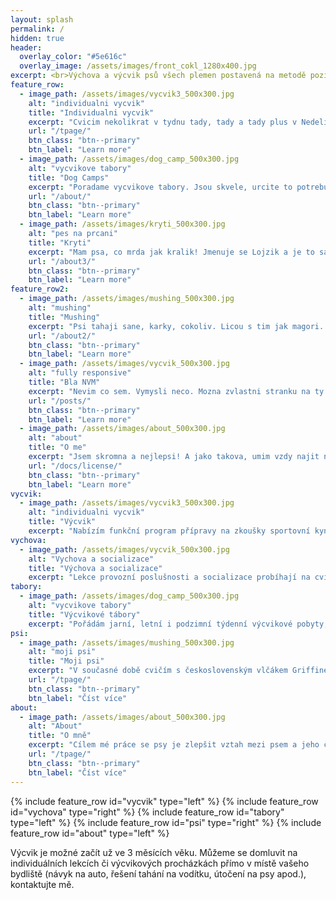 ```yaml
---
layout: splash
permalink: /
hidden: true
header:
  overlay_color: "#5e616c"
  overlay_image: /assets/images/front_cokl_1280x400.jpg
excerpt: <br>Výchova a výcvik psů všech plemen postavená na metodě pozitivní motivace (operantní podmiňování) s individuálním a respektujícím přístupem ke každému psu i jeho majiteli. Náprava problémového chování. Příprava na zkoušky z výkonu.<br><br>
feature_row:
  - image_path: /assets/images/vycvik3_500x300.jpg
    alt: "individualni vycvik"
    title: "Individualni vycvik"
    excerpt: "Cvicim nekolikrat v tydnu tady, tady a tady plus v Nedeli byvaji vycvikove dny."
    url: "/tpage/"
    btn_class: "btn--primary"
    btn_label: "Learn more"
  - image_path: /assets/images/dog_camp_500x300.jpg
    alt: "vycvikove tabory"
    title: "Dog Camps"
    excerpt: "Poradame vycvikove tabory. Jsou skvele, urcite to potrebujete zazit!"
    url: "/about/"
    btn_class: "btn--primary"
    btn_label: "Learn more"
  - image_path: /assets/images/kryti_500x300.jpg
    alt: "pes na prcani"
    title: "Kryti"
    excerpt: "Mam psa, co mrda jak kralik! Jmenuje se Lojzik a je to sampion celeho vesmiru."
    url: "/about3/"
    btn_class: "btn--primary"
    btn_label: "Learn more"
feature_row2:
  - image_path: /assets/images/mushing_500x300.jpg
    alt: "mushing"
    title: "Mushing"
    excerpt: "Psi tahaji sane, karky, cokoliv. Licou s tim jak magori. Najebes jim tam decka a nevis o nich tri dny."
    url: "/about2/"
    btn_class: "btn--primary"
    btn_label: "Learn more"
  - image_path: /assets/images/vycvik_500x300.jpg
    alt: "fully responsive"
    title: "Bla NVM"
    excerpt: "Nevim co sem. Vymysli neco. Mozna zvlastni stranku na ty stenata a prevzeti? Nebo nejaka galerie? Co ja vim DPC..."
    url: "/posts/"
    btn_class: "btn--primary"
    btn_label: "Learn more"
  - image_path: /assets/images/about_500x300.jpg
    alt: "about"
    title: "O me"
    excerpt: "Jsem skromna a nejlepsi! A jako takova, umim vzdy najit nejakyho magora na hoknu co neumim, nebo nechci delat :P"
    url: "/docs/license/"
    btn_class: "btn--primary"
    btn_label: "Learn more"      
vycvik:
  - image_path: /assets/images/vycvik3_500x300.jpg
    alt: "individualni vycvik"
    title: "Výcvik"
    excerpt: "Nabízím funkční program přípravy na zkoušky sportovní kynologie v kategoriích stopa a poslušnost. Cvičím v tvůrčí atmosféře bez stresu a frustrace, cílem je nadšený pes a jeho sebevědomý vůdce. Výcvik poslušnosti probíhá skupinově i individuálně několikrát v týdnu. V neděli bývá výcvikový den, kdy po poslušnostech následuje nácvik obran s figurantem. Podmínkou k přípravě na zkoušky je plně zvládnutá socializace psa."
vychova:
  - image_path: /assets/images/vycvik_500x300.jpg
    alt: "Vychova a socializace"
    title: "Výchova a socializace"
    excerpt: "Lekce provozní poslušnosti a socializace probíhají na cvičišti ve Zdicích, Úněticích a výcvikové hale Dog Academy Beroun. Pracuji s malou skupinkou psovodů se psy od 3 měsíců do vysokého věku. Lépe jim 'vidím pod ruce' než při hromadném pořadovém cvičení. V těchto lekcích kombinujeme základní ovladatelnost (přivolání od rušivých vlivů, například cizích psů, odložení v rušném prostředí, práce u nohy psovoda), rozvíjení kořistnického pudu a základy aportování, schopnost fungovat za přítomnosti ostatních psů, ale i schopnost komunikovat s různými typy psů. Na mých lekcích se potká čivava, setr, doga i německý ovčák a učí se vzájemně respektovat."
tabory:
  - image_path: /assets/images/dog_camp_500x300.jpg
    alt: "vycvikove tabory"
    title: "Výcvikové tábory"
    excerpt: "Pořádám jarní, letní i podzimní týdenní výcvikové pobyty, kde si pes nejlépe upevní naučené chování a dovednosti. Zážitkové tábory jsou nenahraditelné, po týdnu se Shadow training z vás a vašeho psa bude stmelený tým se spoustou nových zkušeností. Na táborech se trénují pachové práce, poslušnost, sportovní obrany, nácvik zkouškového prostředí, výstavy i bonitace. Na konci tábora obvykle organizuji zkoušky z výkonu psů podle NZŘ/MZŘ. Kapacita táborů je omezená, týmům se věnuji opravdu zevrubně."
psi:
  - image_path: /assets/images/mushing_500x300.jpg
    alt: "moji psi"
    title: "Moji psi"
    excerpt: "V současné době cvičím s československým vlčákem Griffinem a fenkou německého ovčáka Warrou. Kromě nich s námi žije ještě sedm seveřanů (sibiřští a aljašští husky). Se všemi jezdíme tréninky a závody psích spřežení a každoročně najezdíme kolem 2000km na saních, tréninkových kárách, koloběžkách a lyžích."
    url: "/tpage/"
    btn_class: "btn--primary"
    btn_label: "Číst více"    
about:
  - image_path: /assets/images/about_500x300.jpg
    alt: "About"
    title: "O mně"
    excerpt: "Cílem mé práce se psy je zlepšit vztah mezi psem a jeho člověkem, pomoci vzájemnému porozumění, naučit žádoucí chování bez nátlaku a v přátelské atmosféře. Sportovní kynologie je nadstavba vztahu a měla by být aktivně a příjemně stráveným společným časem."
    url: "/tpage/"
    btn_class: "btn--primary"
    btn_label: "Číst více" 
---
```

{% include feature_row id="vycvik" type="left" %}
{% include feature_row id="vychova" type="right" %}
{% include feature_row id="tabory" type="left" %}
{% include feature_row id="psi" type="right" %}
{% include feature_row id="about" type="left" %}

Výcvik je možné začít už ve 3 měsících věku. Můžeme se domluvit na individuálních lekcích či výcvikových procházkách přímo v místě vašeho bydliště (návyk na auto, řešení tahání na vodítku, útočení na psy apod.), kontaktujte mě.
